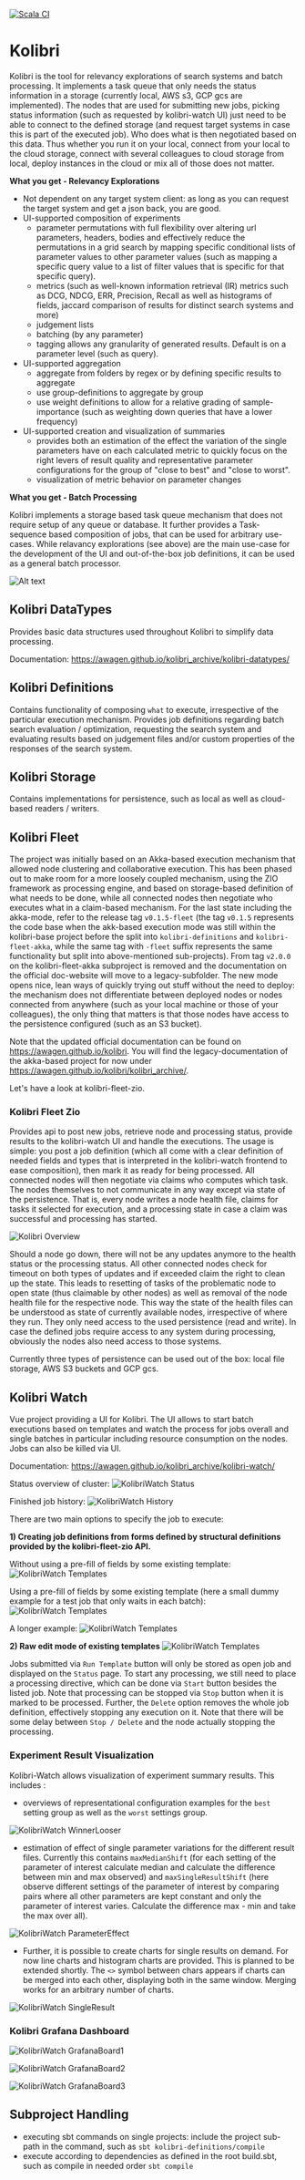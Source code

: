 [![Scala CI](https://github.com/awagen/kolibri/actions/workflows/scala.yml/badge.svg?event=push)](https://github.com/awagen/kolibri/actions/workflows/scala.yml)

# Kolibri
Kolibri is the tool for relevancy explorations of search systems and batch processing.
It implements a task queue that only needs the status information in a storage (currently local, AWS s3, GCP gcs are implemented).
The nodes that are used for submitting new jobs, picking status information (such as requested by kolibri-watch UI) just need to be 
able to connect to the defined storage (and request target systems in case this is part of the executed job). Who does what is then negotiated based on this data.
Thus whether you run it on your local, connect from your local to the cloud storage, connect with several colleagues to cloud storage from local,
deploy instances in the cloud or mix all of those does not matter.

**What you get - Relevancy Explorations**
- Not dependent on any target system client: as long as you can request the target system and get a json back,
  you are good.
- UI-supported composition of experiments
  - parameter permutations with full flexibility over altering url parameters, headers, bodies and effectively reduce the permutations
    in a grid search by mapping specific conditional lists of parameter values to other parameter values
    (such as mapping a specific query value to a list of filter values that is specific for that specific query).
  - metrics (such as well-known information retrieval (IR) metrics such as DCG, NDCG, ERR, Precision, Recall as well 
    as histograms of fields, jaccard comparison of results for distinct search systems and more)
  - judgement lists
  - batching (by any parameter)
  - tagging allows any granularity of generated results. Default is on a parameter level (such as query).
- UI-supported aggregation 
  - aggregate from folders by regex or by defining specific results to aggregate
  - use group-definitions to aggregate by group
  - use weight definitions to allow for a relative grading of sample-importance (such as weighting down queries that
    have a lower frequency)
- UI-supported creation and visualization of summaries
  - provides both an estimation of the effect the variation of the single parameters have on each calculated metric to quickly focus on the 
    right levers of result quality and representative parameter configurations for the group of "close to best" and "close to worst".
  - visualization of metric behavior on parameter changes


**What you get - Batch Processing**

Kolibri implements a storage based task queue mechanism that does not require setup of any queue or database.
It further provides a Task-sequence based composition of jobs, that can be used for arbitrary use-cases.
While relavancy explorations (see above) are the main use-case for the development of the UI and out-of-the-box
job definitions, it can be used as a general batch processor.


![Alt text](images/kolibri.svg?raw=true "Kolibri")

## Kolibri DataTypes
Provides basic data structures used throughout Kolibri to simplify data
processing.

Documentation: <https://awagen.github.io/kolibri_archive/kolibri-datatypes/>

## Kolibri Definitions
Contains functionality of composing ```what``` to execute, irrespective of the particular execution mechanism.
Provides job definitions regarding batch search evaluation / optimization, requesting the search system
and evaluating results based on judgement files and/or custom properties
of the responses of the search system.

## Kolibri Storage
Contains implementations for persistence, such as local as well as cloud-based readers / writers.

## Kolibri Fleet
The project was initially based on an Akka-based execution mechanism that allowed node clustering and 
collaborative execution. This has been phased out to make room for a more loosely coupled mechanism,
using the ZIO framework as processing engine, and based on storage-based definition of what needs to be done,
while all connected nodes then negotiate who executes what in a claim-based mechanism.
For the last state including the akka-mode, refer to the release tag ```v0.1.5-fleet``` (the tag ```v0.1.5``` represents
the code base when the akk-based execution mode was still within the kolibri-base project before the split into 
```kolibri-definitions``` and ```kolibri-fleet-akka```, while the same tag with ```-fleet``` suffix represents the 
same functionality but split into above-mentioned sub-projects).
From tag ```v2.0.0``` on the kolibri-fleet-akka subproject is removed and the documentation on the official doc-website 
will move to a legacy-subfolder.
The new mode opens nice, lean ways of quickly trying out stuff without the need to deploy: the mechanism does not differentiate
between deployed nodes or nodes connected from anywhere (such as your local machine or those of your colleagues), 
the only thing that matters is that those nodes have access to the persistence configured (such as an S3 bucket).

Note that the updated official documentation can be found on <https://awagen.github.io/kolibri>.
You will find the legacy-documentation of the akka-based project for now under
<https://awagen.github.io/kolibri/kolibri_archive/>.

Let's have a look at kolibri-fleet-zio.

### Kolibri Fleet Zio
Provides api to post new jobs, retrieve node and processing status, provide results to the kolibri-watch UI 
and handle the executions. The usage is simple: you post a job definition (which all come with a clear definition
of needed fields and types that is interpreted in the kolibri-watch frontend to ease composition),
then mark it as ready for being processed. All connected nodes will then negotiate via claims who computes which
task. The nodes themselves to not communicate in any way except via state of the persistence.
That is, every node writes a node health file, claims for tasks it selected for execution, and a processing state
in case a claim was successful and processing has started.

![Kolibri Overview](docs_material/kolibri_overview.png?raw=true "Kolibri Overview")

Should a node go down, there will not be any updates anymore to the health status or the processing status.
All other connected nodes check for timeout on both types of updates and if exceeded claim the right to clean up
the state. This leads to resetting of tasks of the problematic node to open state (thus claimable by other nodes)
as well as removal of the node health file for the respective node. This way the state of the health files can
be understood as state of currently available nodes, irrespective of where they run.
They only need access to the used persistence (read and write). In case the defined jobs require access to any
system during processing, obviously the nodes also need access to those systems.

Currently three types of persistence can be used out of the box: local file storage, AWS S3 buckets and GCP gcs.



## Kolibri Watch
Vue project providing a UI for Kolibri.
The UI allows to start batch executions based on templates and watch the process for jobs overall
and single batches in particular including resource consumption on the nodes.
Jobs can also be killed via UI.

Documentation: <https://awagen.github.io/kolibri_archive/kolibri-watch/>

Status overview of cluster:
![KolibriWatch Status](images/Status.png?raw=true "KolibriWatch Status")

Finished job history:
![KolibriWatch History](images/History.png?raw=true "KolibriWatch Finished Jobs")

There are two main options to specify the job to execute:

**1) Creating job definitions from forms defined by structural definitions provided by the kolibri-fleet-zio API.**

Without using a pre-fill of fields by some existing template:
![KolibriWatch Templates](images/Create_Form_Empty.png?raw=true "KolibriWatch Form1")

Using a pre-fill of fields by some existing template (here a small dummy example for a test job that only waits in each batch):
![KolibriWatch Templates](images/Create_Form_SmallExample.png?raw=true "KolibriWatch Form2")

A longer example:
![KolibriWatch Templates](images/Create_Form_FillIn_Template.png?raw=true "KolibriWatch Form3")


**2) Raw edit mode of existing templates**
![KolibriWatch Templates](images/Create_Raw_Template_Edit.png?raw=true "KolibriWatch Form4")


Jobs submitted via ```Run Template``` button will only be stored as open job and displayed on the ```Status``` page.
To start any processing, we still need to place a processing directive, which can be done via ```Start``` button 
besides the listed job. Note that processing can be stopped via ```Stop``` button when it is marked to be processed.
Further, the ```Delete``` option removes the whole job definition, effectively stopping any execution on it.
Note that there will be some delay between ```Stop / Delete``` and the node actually stopping the processing.

### Experiment Result Visualization
Kolibri-Watch allows visualization of experiment summary results.
This includes :

- overviews of representational configuration examples for the `best` setting group as well as
the `worst` settings group.

![KolibriWatch WinnerLooser](images/KolibriUIWinnerLooserConfigs.png?raw=true "KolibriWatch WinnerLooser Configs")

- estimation of effect of single parameter variations for the different result files. Currently this contains 
`maxMedianShift` (for each setting of the parameter of interest calculate median and calculate the difference between min and max observed) 
and `maxSingleResultShift` (here observe different settings of the parameter of interest by comparing pairs where all other parameters
are kept constant and only the parameter of interest varies. Calculate the difference max - min and take the max over all). 

![KolibriWatch ParameterEffect](images/KolibriUIParameterEffect.png?raw=true "KolibriWatch Parameter Effect")


- Further, it is possible to create charts for single results on demand. For now line charts and histogram charts are
provided. This is planned to be extended shortly.
The `<>` symbol between chars appears if charts can be merged into each other, displaying both in the same
window. Merging works for an arbitrary number of charts.

![KolibriWatch SingleResult](images/KolibriUISingleResult.png?raw=true "KolibriWatch Single Result")



### Kolibri Grafana Dashboard

![KolibriWatch GrafanaBoard1](images/KolibriGrafana1.png?raw=true "KolibriWatch GrafanaBoard1")

![KolibriWatch GrafanaBoard2](images/KolibriGrafana2.png?raw=true "KolibriWatch GrafanaBoard2")

![KolibriWatch GrafanaBoard3](images/KolibriGrafana3.png?raw=true "KolibriWatch GrafanaBoard3")


  
## Subproject Handling
- executing sbt commands on single projects: include the project sub-path
in the command, such as ```sbt kolibri-definitions/compile```
- execute according to dependencies as defined in the root build.sbt, such as
compile in needed order ```sbt compile```

